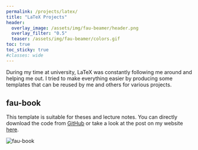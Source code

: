 ```yaml
---
permalink: /projects/latex/
title: "LaTeX Projects"
header:
  overlay_image: /assets/img/fau-beamer/header.png
  overlay_filter: "0.5"
  teaser: /assets/img/fau-beamer/colors.gif
toc: true
toc_sticky: true
#classes: wide
---
```


During my time at university, LaTeX was constantly following me around and helping me out. I tried to make 
everything easier by producing some templates that can be reused by me and others for various projects.

## fau-book

This template is suitable for theses and lecture notes. You can directly download the code from [GitHub](https://github.com/FAU-AMMN/fau-book) 
or take a look at the post on my website [here](/2022/08/29/Book/).

![fau-book](https://user-images.githubusercontent.com/44805883/168074199-828888ec-748f-4676-85d6-81e94a38a615.png)